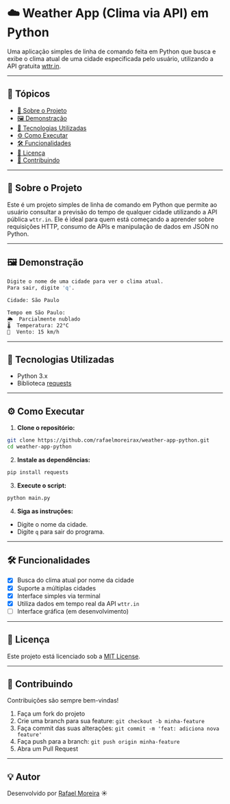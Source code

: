 # ☁️ Weather App (Clima via API) em Python

Uma aplicação simples de linha de comando feita em Python que busca e exibe o clima atual de uma cidade especificada pelo usuário, utilizando a API gratuita [wttr.in](https://wttr.in).

---

## 📌 Tópicos

- [🧠 Sobre o Projeto](#-sobre-o-projeto)
- [🖼️ Demonstração](#-demonstração)
- [🚀 Tecnologias Utilizadas](#-tecnologias-utilizadas)
- [⚙️ Como Executar](#️-como-executar)
- [🛠️ Funcionalidades](#️-funcionalidades)
- [📄 Licença](#-licença)
- [🤝 Contribuindo](#-contribuindo)

---

## 🧠 Sobre o Projeto

Este é um projeto simples de linha de comando em Python que permite ao usuário consultar a previsão do tempo de qualquer cidade utilizando a API pública `wttr.in`. Ele é ideal para quem está começando a aprender sobre requisições HTTP, consumo de APIs e manipulação de dados em JSON no Python.

---

## 🖼️ Demonstração

```bash
Digite o nome de uma cidade para ver o clima atual.
Para sair, digite 'q'.

Cidade: São Paulo

Tempo em São Paulo:
🌦️  Parcialmente nublado
🌡️  Temperatura: 22°C
💨  Vento: 15 km/h
```

---

## 🚀 Tecnologias Utilizadas

- Python 3.x
- Biblioteca [requests](https://pypi.org/project/requests/)

---

## ⚙️ Como Executar

1. **Clone o repositório:**

```bash
git clone https://github.com/rafaelmoreirax/weather-app-python.git
cd weather-app-python
```

2. **Instale as dependências:**

```bash
pip install requests
```

3. **Execute o script:**

```bash
python main.py
```

4. **Siga as instruções:**

- Digite o nome da cidade.
- Digite `q` para sair do programa.

---

## 🛠️ Funcionalidades

- [x] Busca do clima atual por nome da cidade
- [x] Suporte a múltiplas cidades
- [x] Interface simples via terminal
- [x] Utiliza dados em tempo real da API `wttr.in`
- [ ] Interface gráfica (em desenvolvimento)

---

## 📄 Licença

Este projeto está licenciado sob a [MIT License](LICENSE).

---

## 🤝 Contribuindo

Contribuições são sempre bem-vindas!

1. Faça um fork do projeto
2. Crie uma branch para sua feature: `git checkout -b minha-feature`
3. Faça commit das suas alterações: `git commit -m 'feat: adiciona nova feature'`
4. Faça push para a branch: `git push origin minha-feature`
5. Abra um Pull Request

---

## 💡 Autor

Desenvolvido por [Rafael Moreira](https://github.com/lucaspereira3) ☀️
